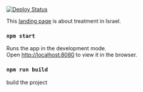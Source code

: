 [![Deploy Status](https://travis-ci.org/arsafab/onco.svg?branch=master)](https://travis-ci.org/arsafab/onco)

This <a href="https://israel-onco.de">landing page</a> is about treatment in Israel. 

### `npm start`

Runs the app in the development mode.<br>
Open [http://localhost:8080](http://localhost:8080) to view it in the browser.

### `npm run build`
build the project
